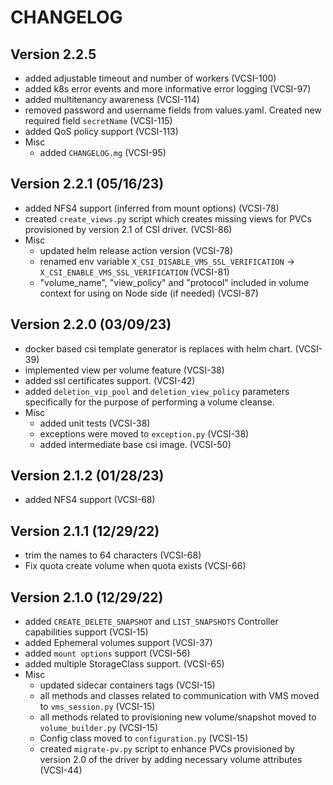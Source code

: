 # CHANGELOG

## Version 2.2.5
* added adjustable timeout and number of workers (VCSI-100)
* added k8s error events and more informative error logging (VCSI-97)
* added multitenancy awareness (VCSI-114)
* removed password and username fields from values.yaml. Created new required field `secretName` (VCSI-115)
* added QoS policy support (VCSI-113)
* Misc
    * added `CHANGELOG.mg` (VCSI-95)

## Version 2.2.1 (05/16/23)
* added NFS4 support (inferred from mount options) (VCSI-78)
* created `create_views.py` script which creates missing views for PVCs provisioned by version 2.1 of CSI driver. (VCSI-86)
* Misc
    * updated helm release action version (VCSI-78)
    * renamed env variable `X_CSI_DISABLE_VMS_SSL_VERIFICATION` -> `X_CSI_ENABLE_VMS_SSL_VERIFICATION` (VCSI-81)
    * "volume_name", "view_policy" and "protocol" included in volume context for using on Node side (if needed) (VCSI-87)
 
## Version 2.2.0 (03/09/23)
* docker based csi template generator is replaces with helm chart. (VCSI-39)
* implemented view per volume feature (VCSI-38)
* added ssl certificates support. (VCSI-42)
* added `deletion_vip_pool` and `deletion_view_policy` parameters specifically for the purpose of performing a volume cleanse.
* Misc
    * added unit tests (VCSI-38)
    * exceptions were moved to `exception.py` (VCSI-38)
    * added intermediate base csi image. (VCSI-50)

## Version 2.1.2 (01/28/23)
* added NFS4 support (VCSI-68)
    
## Version 2.1.1 (12/29/22)
* trim the names to 64 characters (VCSI-68)
* Fix quota create volume when quota exists (VCSI-66)

## Version 2.1.0 (12/29/22)
* added `CREATE_DELETE_SNAPSHOT` and `LIST_SNAPSHOTS` Controller capabilities support (VCSI-15)
* added Ephemeral volumes support (VCSI-37)
* added `mount options` support (VCSI-56)
* added multiple StorageClass support. (VCSI-65)
* Misc
    * updated sidecar containers tags (VCSI-15)
    * all methods and classes related to communication with VMS moved to `vms_session.py` (VCSI-15)
    * all methods related to provisioning new volume/snapshot moved to `volume_builder.py` (VCSI-15)
    * Config class moved to `configuration.py` (VCSI-15)
    * created `migrate-pv.py` script to enhance PVCs provisioned by version 2.0 of the driver by adding necessary volume attributes (VCSI-44)
 

